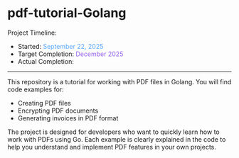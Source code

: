 # pdf-tutorial-Golang

Project Timeline:

- Started: <span style="color: #58a6ff;">September 22, 2025</span>
- Target Completion: <span style="color: #9461ecff   ;">December 2025</span>
- Actual Completion: <span style="color: #f59e0b  ;"> </span>

---

This repository is a tutorial for working with PDF files in Golang. You will find code examples for:

- Creating PDF files
- Encrypting PDF documents
- Generating invoices in PDF format

The project is designed for developers who want to quickly learn how to work with PDFs using Go. Each example is clearly explained in the code to help you understand and implement PDF features in your own projects.
